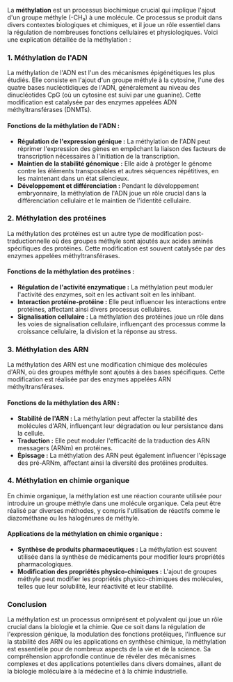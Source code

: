 La **méthylation** est un processus biochimique crucial qui implique l'ajout d'un groupe méthyle (-CH₃) à une molécule. Ce processus se produit dans divers contextes biologiques et chimiques, et il joue un rôle essentiel dans la régulation de nombreuses fonctions cellulaires et physiologiques. Voici une explication détaillée de la méthylation :

### 1. **Méthylation de l'ADN**

La méthylation de l'ADN est l'un des mécanismes épigénétiques les plus étudiés. Elle consiste en l'ajout d'un groupe méthyle à la cytosine, l'une des quatre bases nucléotidiques de l'ADN, généralement au niveau des dinucléotides CpG (où un cytosine est suivi par une guanine). Cette modification est catalysée par des enzymes appelées ADN méthyltransférases (DNMTs).

#### **Fonctions de la méthylation de l'ADN :**

- **Régulation de l'expression génique :** La méthylation de l'ADN peut réprimer l'expression des gènes en empêchant la liaison des facteurs de transcription nécessaires à l'initiation de la transcription.
- **Maintien de la stabilité génomique :** Elle aide à protéger le génome contre les éléments transposables et autres séquences répétitives, en les maintenant dans un état silencieux.
- **Développement et différenciation :** Pendant le développement embryonnaire, la méthylation de l'ADN joue un rôle crucial dans la différenciation cellulaire et le maintien de l'identité cellulaire.

### 2. **Méthylation des protéines**

La méthylation des protéines est un autre type de modification post-traductionnelle où des groupes méthyle sont ajoutés aux acides aminés spécifiques des protéines. Cette modification est souvent catalysée par des enzymes appelées méthyltransférases.

#### **Fonctions de la méthylation des protéines :**

- **Régulation de l'activité enzymatique :** La méthylation peut moduler l'activité des enzymes, soit en les activant soit en les inhibant.
- **Interaction protéine-protéine :** Elle peut influencer les interactions entre protéines, affectant ainsi divers processus cellulaires.
- **Signalisation cellulaire :** La méthylation des protéines joue un rôle dans les voies de signalisation cellulaire, influençant des processus comme la croissance cellulaire, la division et la réponse au stress.

### 3. **Méthylation des ARN**

La méthylation des ARN est une modification chimique des molécules d'ARN, où des groupes méthyle sont ajoutés à des bases spécifiques. Cette modification est réalisée par des enzymes appelées ARN méthyltransférases.

#### **Fonctions de la méthylation des ARN :**

- **Stabilité de l'ARN :** La méthylation peut affecter la stabilité des molécules d'ARN, influençant leur dégradation ou leur persistance dans la cellule.
- **Traduction :** Elle peut moduler l'efficacité de la traduction des ARN messagers (ARNm) en protéines.
- **Épissage :** La méthylation des ARN peut également influencer l'épissage des pré-ARNm, affectant ainsi la diversité des protéines produites.

### 4. **Méthylation en chimie organique**

En chimie organique, la méthylation est une réaction courante utilisée pour introduire un groupe méthyle dans une molécule organique. Cela peut être réalisé par diverses méthodes, y compris l'utilisation de réactifs comme le diazométhane ou les halogénures de méthyle.

#### **Applications de la méthylation en chimie organique :**

- **Synthèse de produits pharmaceutiques :** La méthylation est souvent utilisée dans la synthèse de médicaments pour modifier leurs propriétés pharmacologiques.
- **Modification des propriétés physico-chimiques :** L'ajout de groupes méthyle peut modifier les propriétés physico-chimiques des molécules, telles que leur solubilité, leur réactivité et leur stabilité.

### Conclusion

La méthylation est un processus omniprésent et polyvalent qui joue un rôle crucial dans la biologie et la chimie. Que ce soit dans la régulation de l'expression génique, la modulation des fonctions protéiques, l'influence sur la stabilité des ARN ou les applications en synthèse chimique, la méthylation est essentielle pour de nombreux aspects de la vie et de la science. Sa compréhension approfondie continue de révéler des mécanismes complexes et des applications potentielles dans divers domaines, allant de la biologie moléculaire à la médecine et à la chimie industrielle.